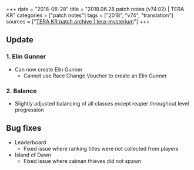 +++
date = "2018-06-28"
title = "2018.06.28 patch notes (v74.02) | TERA KR"
categories = ["patch notes"]
tags = ["2018", "v74", "translation"]
sources = ["[TERA KR patch archive | tera-mysterium](/ko/patch/2018/v74-02)"]
+++

## Update

### **1.** Elin Gunner
- Can now create Elin Gunner
  - Cannot use Race Change Voucher to create an Elin Gunner

### **2.** Balance
- Slightly adjusted balancing of all classes except reaper throughout level progression

## Bug fixes

- Leaderboard
  - Fixed issue where ranking titles were not collected from players
- Island of Dawn
  - Fixed issue where caiman thieves did not spawn
